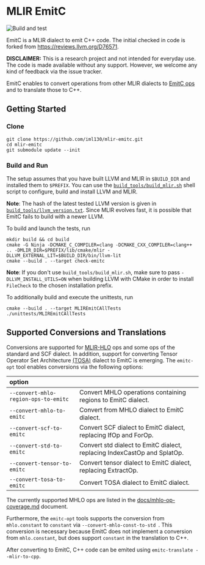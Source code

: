 # MLIR EmitC

![Build and test](https://github.com/iml130/mlir-emitc/workflows/Build%20and%20test/badge.svg)

EmitC is a MLIR dialect to emit C++ code. The initial checked in code is forked from https://reviews.llvm.org/D76571.

**DISCLAIMER:** This is a research project and not intended for everyday use. The code is made available without any support. However, we welcome any kind of feedback via the issue tracker.

EmitC enables to convert operations from other MLIR dialects to [EmitC ops](docs/EmitC.md) and to translate those to C++.


## Getting Started
### Clone

```shell
git clone https://github.com/iml130/mlir-emitc.git
cd mlir-emitc
git submodule update --init
```

### Build and Run

The setup assumes that you have built LLVM and MLIR in `$BUILD_DIR` and installed them to `$PREFIX`. You can use the [`build_tools/build_mlir.sh`](https://github.com/iml130/mlir-emitc/blob/main/build_tools/build_mlir.sh) shell script to configure, build and install LLVM and MLIR.

**Note**: The hash of the latest tested LLVM version is given in [`build_tools/llvm_version.txt`](https://github.com/iml130/mlir-emitc/blob/main/build_tools/llvm_version.txt). Since MLIR evolves fast, it is possible that EmitC fails to build with a newer LLVM.

To build and launch the tests, run
```shell
mkdir build && cd build
cmake -G Ninja -DCMAKE_C_COMPILER=clang -DCMAKE_CXX_COMPILER=clang++ .. -DMLIR_DIR=$PREFIX/lib/cmake/mlir -DLLVM_EXTERNAL_LIT=$BUILD_DIR/bin/llvm-lit
cmake --build . --target check-emitc
```

**Note**: If you don't use `build_tools/build_mlir.sh`, make sure to pass `-DLLVM_INSTALL_UTILS=ON` when building LLVM with CMake in order to install `FileCheck` to the chosen installation prefix.

To additionally build and execute the unittests, run
```shell
cmake --build . --target MLIREmitCAllTests
./unittests/MLIREmitCAllTests
```


## Supported Conversions and Translations

Conversions are supported for [MLIR-HLO](https://github.com/tensorflow/mlir-hlo) ops and some ops of the standard and SCF dialect.
In addition, support for converting Tensor Operator Set Architecture [(TOSA)](https://mlir.llvm.org/docs/Dialects/TOSA/) dialect to EmitC is emerging.
The `emitc-opt` tool enables conversions via the following options:

| option                                   |                                                                          |
| :--------------------------------------- |:------------------------------------------------------------------------ |
| `--convert-mhlo-region-ops-to-emitc `    | Convert MHLO operations containing regions to EmitC dialect.             |
| `--convert-mhlo-to-emitc `               | Convert from MHLO dialect to EmitC dialect.                              |
| `--convert-scf-to-emitc`                 | Convert SCF dialect to EmitC dialect, replacing IfOp and ForOp.          |
| `--convert-std-to-emitc `                | Convert std dialect to EmitC dialect, replacing IndexCastOp and SplatOp. |
| `--convert-tensor-to-emitc `             | Convert tensor dialect to EmitC dialect, replacing ExtractOp.            |
| `--convert-tosa-to-emitc `               | Convert TOSA dialect to EmitC dialect.                                   |

The currently supported MHLO ops are listed in the [docs/mhlo-op-coverage.md](docs/mhlo-op-coverage.md) document.

Furthermore, the `emitc-opt` tools supports the conversion from `mhlo.constant` to `constant` via `--convert-mhlo-const-to-std `. This conversion is necessary because EmitC does not implement a conversion from `mhlo.constant`, but does support `constant` in the translation to C++.

After converting to EmitC, C++ code can be emited using `emitc-translate --mlir-to-cpp`.
